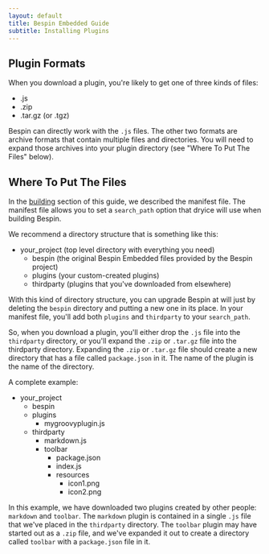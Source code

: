 ```yaml
---
layout: default
title: Bespin Embedded Guide
subtitle: Installing Plugins
---
```


Plugin Formats
--------------

When you download a plugin, you're likely to get one of three kinds of files:

* .js
* .zip
* .tar.gz  (or .tgz)

Bespin can directly work with the `.js` files. The other two formats are
archive formats that contain multiple files and directories. You will need
to expand those archives into your plugin directory (see "Where To Put
The Files" below).

Where To Put The Files
----------------------

In the [building](building.html) section of this guide, we described the
manifest file. The manifest file allows you to set a `search_path` option
that dryice will use when building Bespin.

We recommend a directory structure that is something like this:

* your\_project (top level directory with everything you need)
    * bespin (the original Bespin Embedded files provided by the Bespin project)
    * plugins (your custom-created plugins)
    * thirdparty (plugins that you've downloaded from elsewhere)

With this kind of directory structure, you can upgrade Bespin at will just by
deleting the `bespin` directory and putting a new one in its place. In your
manifest file, you'll add both `plugins` and `thirdparty` to your `search_path`.

So, when you download a plugin, you'll either drop the `.js` file into the
`thirdparty` directory, or you'll expand the `.zip` or `.tar.gz` file into
the thirdparty directory. Expanding the `.zip` or `.tar.gz` file should create
a new directory that has a file called `package.json` in it. The name of the
plugin is the name of the directory.

A complete example:

* your\_project
    * bespin
    * plugins
        * mygroovyplugin.js
    * thirdparty
        * markdown.js
        * toolbar
            * package.json
            * index.js
            * resources
                * icon1.png
                * icon2.png

In this example, we have downloaded two plugins created by other people:
`markdown` and `toolbar`. The `markdown` plugin is contained in a single `.js`
file that we've placed in the `thirdparty` directory. The `toolbar` plugin
may have started out as a `.zip` file, and we've expanded it out to create
a directory called `toolbar` with a `package.json` file in it.
